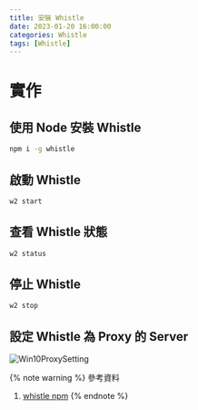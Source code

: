 ```yaml
---
title: 安裝 Whistle
date: 2023-01-20 16:00:00
categories: Whistle
tags: [Whistle]
---
```


# 實作
## 使用 Node 安裝 Whistle
```bash
npm i -g whistle
```

<!--more-->
## 啟動 Whistle
```bash
w2 start
```

## 查看 Whistle 狀態
```bash
w2 status
```

## 停止 Whistle
```bash
w2 stop
```

## 設定 Whistle 為 Proxy 的 Server

![Win10ProxySetting](Win10ProxySetting.png)

{% note warning %}
參考資料
1. [whistle npm](https://www.npmjs.com/package/whistle)
{% endnote %}